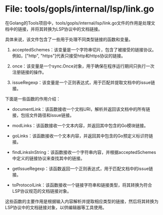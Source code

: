 # File: tools/gopls/internal/lsp/link.go

在Golang的Tools项目中，tools/gopls/internal/lsp/link.go文件的作用是处理文档中的链接，并将其转换为LSP协议中的文档链接。

具体来说，该文件包含了一些用于处理不同类型链接的函数和变量。

1. acceptedSchemes：该变量是一个字符串切片，包含了被接受的链接协议。例如，["http", "https"]代表只接受http和https协议的链接。

2. once：该变量是一个sync.Once对象，用于确保在程序运行期间只执行一次注册链接的操作。

3. issueRegexp：该变量是一个正则表达式，用于匹配并提取文档中的issue链接。

下面是一些函数的作用介绍：

- documentLink：该函数接收一个文档URI，解析并返回该文档中的所有链接，包括文件路径和issue链接。

- modLinks：该函数接收一个文本内容，并返回其中包含的Go模块链接。

- goLinks：该函数接收一个文本内容，并返回其中包含的Go预定义标识符链接。

- findLinksInString：该函数接收一个字符串内容，并根据acceptedSchemes中定义的链接协议来查找其中的链接。

- getIssueRegexp：该函数返回一个正则表达式，用于匹配文档中的issue链接。

- toProtocolLink：该函数接收一个链接字符串和链接类型，将其转换为符合LSP协议规范的文档链接对象。

这些函数的主要作用是根据输入内容解析并提取相应类型的链接，然后将其转换为LSP协议中的文档链接对象，以供编辑器等工具使用。

